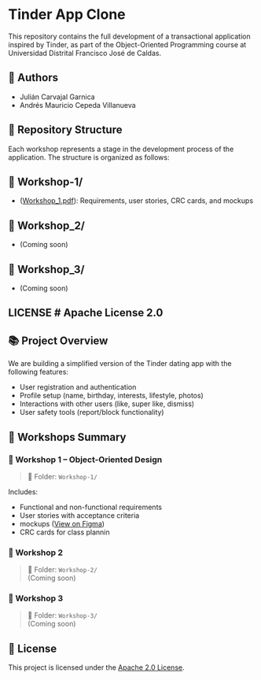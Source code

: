 #  Tinder App Clone

This repository contains the full development of a transactional application inspired by Tinder, as part of the Object-Oriented Programming course at Universidad Distrital Francisco José de Caldas.

## 👥 Authors

- Julián Carvajal Garnica  
- Andrés Mauricio Cepeda Villanueva

## 🧱 Repository Structure

Each workshop represents a stage in the development process of the application. The structure is organized as follows:


## 📁 Workshop-1/ 

- ([Workshop_1.pdf](https://github.com/Foulsito/TinderApp/blob/main/Workshops/Workshop%20N%C2%B01.pdf)): Requirements, user stories, CRC cards, and mockups 

## 📁 Workshop_2/ 

- (Coming soon)

## 📁 Workshop_3/ 
- (Coming soon)

## LICENSE # Apache License 2.0

## 📚 Project Overview

We are building a simplified version of the Tinder dating app with the following features:

- User registration and authentication
- Profile setup (name, birthday, interests, lifestyle, photos)
- Interactions with other users (like, super like, dismiss)
- User safety tools (report/block functionality)

## 🧩 Workshops Summary

### 🔹 Workshop 1 – Object-Oriented Design

> 📁 Folder: `Workshop-1/`

Includes:
- Functional and non-functional requirements
- User stories with acceptance criteria
- mockups ([View on Figma](https://www.figma.com/board/fnGljgUhbNpFASJmIpG6rC/Untitled?node-id=0-1&t=pt9D6LsBvTT4PDfy-1)) 
- CRC cards for class plannin

### 🔹 Workshop 2 

> 📁 Folder: `Workshop-2/`  
(Coming soon)

### 🔹 Workshop 3 

> 📁 Folder: `Workshop-3/`  
(Coming soon)

## 🔐 License

This project is licensed under the [Apache 2.0 License](https://github.com/Foulsito/TinderApp./blob/main/LICENSE).

